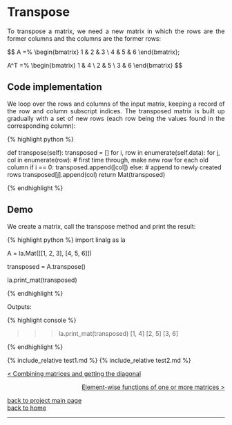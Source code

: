 # Transpose
<div style="text-align: justify">
<p>To transpose a matrix, we need a new matrix in which the rows are the former
columns and the columns are the former rows:</p>
</div>

$$
A =%
  \begin{bmatrix}
    1 & 2 & 3 \\
    4 & 5 & 6
  \end{bmatrix};
   
A^T =%
  \begin{bmatrix}
    1 & 4 \\
    2 & 5 \\
    3 & 6
  \end{bmatrix}
$$

## Code implementation
<div style="text-align: justify">
<p>We loop over the rows and columns of the input matrix, keeping a record of
the row and column subscript indices. The transposed matrix is built up
gradually with a set of new rows (each row being the values found in the
corresponding column):</p>
</div>

{% highlight python %}

def transpose(self):
    transposed = []
    for i, row in enumerate(self.data):
        for j, col in enumerate(row):
            # first time through, make new row for each old column
            if i == 0:
                transposed.append([col])
            else:
                # append to newly created rows
                transposed[j].append(col)
    return Mat(transposed)

{% endhighlight %}

## Demo

<div style="text-align: justify">
<p>We create a matrix, call the transpose method and print the result:</p>
</div>

{% highlight python %}
import linalg as la

A = la.Mat([[1, 2, 3],
            [4, 5, 6]])

transposed = A.transpose()

la.print_mat(transposed)

{% endhighlight %}

Outputs:

{% highlight console %}

>>> la.print_mat(transposed)
[1, 4]
[2, 5]
[3, 6]

{% endhighlight %}

{% include_relative test1.md %}
{% include_relative test2.md %}

[< Combining matrices and getting the diagonal](./class_and_standalone_functions_-_comb_diag.md)

<div style="text-align: right">
<a href="https://matt-a-bennett.github.io/numpy_from_scratch/elwise_function.html">Element-wise functions of one or more matrices ></a>
</div>

[back to project main page](./numpy_from_scratch.md)\
[back to home](../index.md)

---
<script src="https://utteranc.es/client.js"
        repo="Matt-A-Bennett/Matt-A-Bennett.github.io"
        issue-term="https://matt-a-bennett.github.io/numpy_from_scratch/transpose.html"
        theme="github-light"
        crossorigin="anonymous"
        async>
</script>


